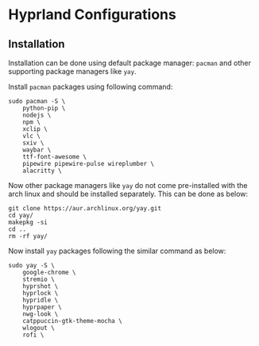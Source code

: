 # Hyprland Configurations

## Installation

Installation can be done using default package manager: `pacman` and other supporting package managers like `yay`.

Install `pacman` packages using following command:

```shell
sudo pacman -S \
    python-pip \
    nodejs \
    npm \
    xclip \
    vlc \
    sxiv \
    waybar \
    ttf-font-awesome \
    pipewire pipewire-pulse wireplumber \
    alacritty \
```

Now other package managers like `yay` do not come pre-installed with the arch linux and should be installed separately. This can be done as below:

```shell
git clone https://aur.archlinux.org/yay.git
cd yay/
makepkg -si
cd ..
rm -rf yay/
```

Now install `yay` packages following the similar command as below:

```shell
sudo yay -S \
    google-chrome \
    stremio \
    hyprshot \
    hyprlock \
    hypridle \
    hyprpaper \
    nwg-look \
    catppuccin-gtk-theme-mocha \
    wlogout \
    rofi \
```
